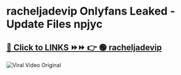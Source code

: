 
 # racheljadevip Onlyfans Leaked - Update Files npjyc

## <h2><a href="https://clipsfans.com/racheljadevip&ref=git">🔗 Click to LINKS ⏩⏩ 👉 🟢 racheljadevip </a></h2>

<a href="https://clipsfans.com/racheljadevip&ref=git" rel="nofollow" data-target="animated-image.originalLink"><img src="https://i.ibb.co.com/xMMVF88/686577567.gif" alt="Viral Video Original" style="max-width: 100%; display: inline-block;" data-target="animated-image.originalImage"></a>

